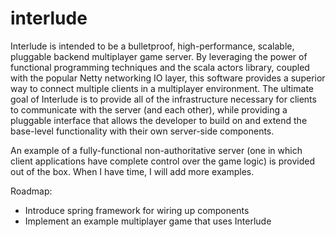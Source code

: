 interlude
=========

Interlude is intended to be a bulletproof, high-performance, scalable, pluggable backend multiplayer game server. By
leveraging the power of functional programming techniques and the scala actors library, coupled with the popular Netty
networking IO layer, this software provides a superior way to connect multiple clients in a multiplayer environment. The
ultimate goal of Interlude is to provide all of the infrastructure necessary for clients to communicate with the server
(and each other), while providing a pluggable interface that allows the developer to build on and extend the base-level
functionality with their own server-side components.

An example of a fully-functional non-authoritative server (one in which client applications have complete control over
the game logic) is provided out of the box. When I have time, I will add more examples.

Roadmap:

* Introduce spring framework for wiring up components
* Implement an example multiplayer game that uses Interlude
